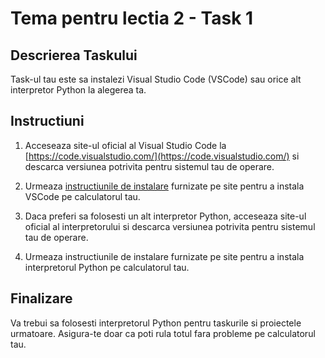 # Tema pentru lectia 2 - Task 1

## Descrierea Taskului

Task-ul tau este sa instalezi Visual Studio Code (VSCode) sau orice alt interpretor Python la alegerea ta.

## Instructiuni

1. Acceseaza site-ul oficial al Visual Studio Code la [https://code.visualstudio.com/](https://code.visualstudio.com/) si descarca versiunea potrivita pentru sistemul tau de operare.

2. Urmeaza [instructiunile de instalare](https://code.visualstudio.com/docs/setup/windows) furnizate pe site pentru a instala VSCode pe calculatorul tau.

3. Daca preferi sa folosesti un alt interpretor Python, acceseaza site-ul oficial al interpretorului si descarca versiunea potrivita pentru sistemul tau de operare.

4. Urmeaza instructiunile de instalare furnizate pe site pentru a instala interpretorul Python pe calculatorul tau.

## Finalizare

Va trebui sa folosesti interpretorul Python pentru taskurile si proiectele urmatoare. Asigura-te doar ca poti rula totul fara probleme pe calculatorul tau.
